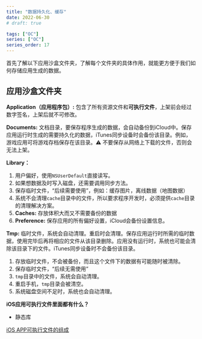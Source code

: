 ```yaml
---
title: "数据持久化、缓存"
date: 2022-06-30
# draft: true

tags: ["OC"]
series: ["OC"]
series_order: 17
---
```



首先了解以下应用沙盒文件夹，了解每个文件夹的具体作用，就能更方便于我们如何存储应用生成的数据。

## 应用沙盒文件夹

**Application（应用程序包）:** 包含了所有资源文件和**可执行文件**，上架前会经过数字签名，上架后就不可修改。

**Documents:** 文档目录，要保存程序生成的数据，会自动备份到iCloud中。保存应用运行时生成的需要持久化的数据，iTunes同步设备时会备份该目录。例如，游戏应用可将游戏存档保存在该目录。⚠️ 不要保存从网络上下载的文件，否则会无法上架。

**Library：**

1. 用户偏好，使用`NSUserDefault`直接读写。
2. 如果想数据及时写入磁盘，还需要调用同步方法。
3. 保存临时文件，“后续需要使用”，例如：缓存图片，离线数据（地图数据）
4. 系统不会清理`cache`目录中的文件，所以要求程序开发时，必须提供`cache`目录的清理解决方案。
5. **Caches:** 存放体积大而又不需要备份的数据
6. **Preference:** 保存应用的所有偏好设置，iCloud会备份设置信息。

**Tmp:** 临时文件，系统会自动清理。重启时会清理。保存应用运行时所需的临时数据，使用完毕后再将相应的文件从该目录删除。应用没有运行时，系统也可能会清除该目录下的文件。iTunes同步设备时不会备份该目录。

1. 存放临时文件，不会被备份，而且这个文件下的数据有可能随时被清除。
2. 保存临时文件，“后续无需使用”
3. `tmp`目录中的文件，系统会自动清理。
4. 重启手机，`tmp`目录会被清空。
5. 系统磁盘空间不足时，系统也会自动清理。

**iOS应用可执行文件里面都有什么？**

- 静态库

[iOS APP可执行文件的组成](https://www.jianshu.com/p/804f424b4d88?utm_campaign=maleskine&utm_content=note&utm_medium=seo_notes&utm_source=recommendation)
